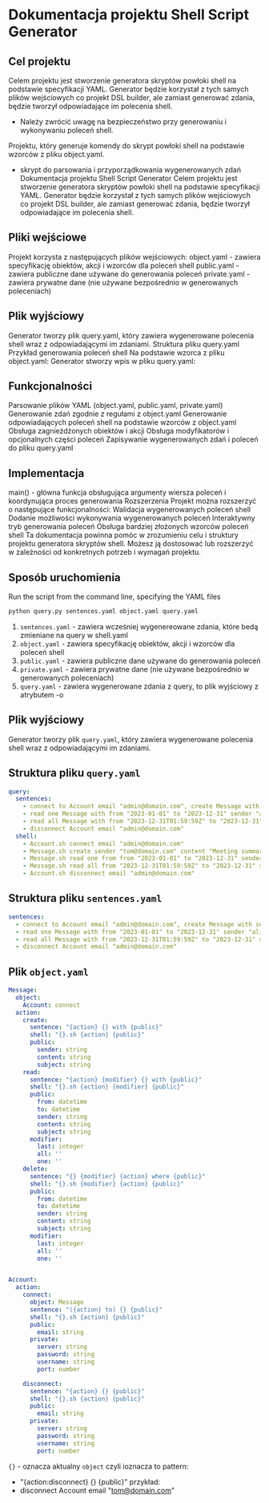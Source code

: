 # Dokumentacja projektu Shell Script Generator

## Cel projektu

Celem projektu jest stworzenie generatora skryptów powłoki shell na podstawie specyfikacji YAML. Generator będzie korzystał z tych samych plików wejściowych co projekt DSL builder, ale zamiast generować zdania, będzie tworzył odpowiadające im polecenia shell.
- Należy zwrócić uwagę na bezpieczeństwo przy generowaniu i wykonywaniu poleceń shell.

Projektu, który generuje komendy do skrypt powłoki shell na podstawie wzorców z pliku object.yaml. 
- skrypt do parsowania i przyporządkowania wygenerowanych zdań
Dokumentacja projektu Shell Script Generator
Celem projektu jest stworzenie generatora skryptów powłoki shell na podstawie specyfikacji YAML. Generator będzie korzystał z tych samych plików wejściowych co projekt DSL builder, ale zamiast generować zdania, będzie tworzył odpowiadające im polecenia shell.

## Pliki wejściowe
Projekt korzysta z następujących plików wejściowych:
object.yaml - zawiera specyfikację obiektów, akcji i wzorców dla poleceń shell
public.yaml - zawiera publiczne dane używane do generowania poleceń
private.yaml - zawiera prywatne dane (nie używane bezpośrednio w generowanych poleceniach)

## Plik wyjściowy
Generator tworzy plik query.yaml, który zawiera wygenerowane polecenia shell wraz z odpowiadającymi im zdaniami.
Struktura pliku query.yaml
Przykład generowania poleceń shell
Na podstawie wzorca z pliku object.yaml:
Generator stworzy wpis w pliku query.yaml:

## Funkcjonalności
Parsowanie plików YAML (object.yaml, public.yaml, private.yaml)
Generowanie zdań zgodnie z regułami z object.yaml
Generowanie odpowiadających poleceń shell na podstawie wzorców z object.yaml
Obsługa zagnieżdżonych obiektów i akcji
Obsługa modyfikatorów i opcjonalnych części poleceń
Zapisywanie wygenerowanych zdań i poleceń do pliku query.yaml


## Implementacja
main() - główna funkcja obsługująca argumenty wiersza poleceń i koordynująca proces generowania
Rozszerzenia
Projekt można rozszerzyć o następujące funkcjonalności:
Walidacja wygenerowanych poleceń shell
Dodanie możliwości wykonywania wygenerowanych poleceń
Interaktywny tryb generowania poleceń
Obsługa bardziej złożonych wzorców poleceń shell
Ta dokumentacja powinna pomóc w zrozumieniu celu i struktury projektu generatora skryptów shell. Możesz ją dostosować lub rozszerzyć w zależności od konkretnych potrzeb i wymagań projektu.



## Sposób uruchomienia
Run the script from the command line, specifying the YAML files 

```bash
python query.py sentences.yaml object.yaml query.yaml
```

1. `sentences.yaml` - zawiera wcześniej wygenereowane zdania, które bedą zmieniane na query w shell.yaml
2. `object.yaml` - zawiera specyfikację obiektów, akcji i wzorców dla poleceń shell
3. `public.yaml` - zawiera publiczne dane używane do generowania poleceń
4. `private.yaml` - zawiera prywatne dane (nie używane bezpośrednio w generowanych poleceniach)
5. `query.yaml` - zawiera wygenerowane zdania z query, to plik wyjściowy z atrybutem -o

## Plik wyjściowy

Generator tworzy plik `query.yaml`, który zawiera wygenerowane polecenia shell wraz z odpowiadającymi im zdaniami.

## Struktura pliku `query.yaml`

```yaml
query:
  sentences:
    - connect to Account email "admin@domain.com", create Message with sender "tom@domain.com" content "Meeting summary" subject "Weekly Report"
    - read one Message with from "2023-01-01" to "2023-12-31" sender "alice@domain.com"
    - read all Message with from "2023-12-31T01:59:59Z" to "2023-12-31" subject "Weekly Report"
    - disconnect Account email "admin@domain.com"
  shell:
    - Account.sh connect email "admin@domain.com"
    - Message.sh create sender "tom@domain.com" content "Meeting summary" subject "Weekly Report"
    - Message.sh read one from from "2023-01-01" to "2023-12-31" sender "alice@domain.com"
    - Message.sh read all from "2023-12-31T01:59:59Z" to "2023-12-31" subject "Weekly Report"
    - Account.sh disconnect email "admin@domain.com"

```


## Struktura pliku `sentences.yaml`
```yaml
sentences:
  - connect to Account email "admin@domain.com", create Message with sender "tom@domain.com" content "Meeting summary" subject "Weekly Report"
  - read one Message with from "2023-01-01" to "2023-12-31" sender "alice@domain.com"
  - read all Message with from "2023-12-31T01:59:59Z" to "2023-12-31" subject "Weekly Report"
  - disconnect Account email "admin@domain.com"
```



## Plik `object.yaml`

```yaml
Message:
  object:
    Account: connect
  action:
    create:
      sentence: "{action} {} with {public}"
      shell: "{}.sh {action} {public}"
      public:
        sender: string
        content: string
        subject: string
    read:
      sentence: "{action} {modifier} {} with {public}"
      shell: "{}.sh {action} {modifier} {public}"
      public:
        from: datetime
        to: datetime
        sender: string
        content: string
        subject: string
      modifier:
        last: integer
        all: ''
        one: ''
    delete:
      sentence: "{} {modifier} {action} where {public}"
      shell: "{}.sh {modifier} {action} {public}"
      public:
        from: datetime
        to: datetime
        sender: string
        content: string
        subject: string
      modifier:
        last: integer
        all: ''
        one: ''


Account:
  action:
    connect:
      object: Message
      sentence: "({action} to) {} {public}"
      shell: "{}.sh {action} {public}"
      public:
        email: string
      private:
        server: string
        password: string
        username: string
        port: number

    disconnect:
      sentence: "{action} {} {public}"
      shell: "{}.sh {action} {public}"
      public:
        email: string
      private:
        server: string
        password: string
        username: string
        port: number

```

`{}` - oznacza aktualny `object` czyli ioznacza to pattern:
- "{action:disconnect} {} {public}"
przykład:
- disconnect Account email "tom@domain.com"

